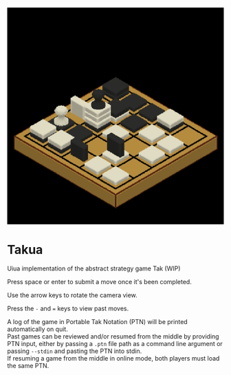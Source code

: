 ![Screenshot of the game](screenshot.png)

# Takua
Uiua implementation of the abstract strategy game Tak (WIP)

Press space or enter to submit a move once it's been completed.

Use the arrow keys to rotate the camera view.

Press the `-` and `=` keys to view past moves.

A log of the game in Portable Tak Notation (PTN) will be printed automatically on quit.  
Past games can be reviewed and/or resumed from the middle by providing PTN input, either by passing a `.ptn` file path as a command line argument or passing `--stdin` and pasting the PTN into stdin.  
If resuming a game from the middle in online mode, both players must load the same PTN.
